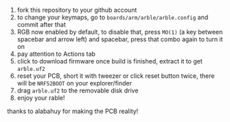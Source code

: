 1. fork this repository to your github account
2. to change your keymaps, go to `boards/arm/arble/arble.config` and commit after that
3. RGB now enabled by default, to disable that, press `MO(1)` (a key between spacebar and arrow left) and spacebar, press that combo again to turn it on
4. pay attention to Actions tab
5. click to download firmware once build is finished, extract it to get `arble.uf2`
6. reset your PCB, short it with tweezer or click reset button twice, there will be `NRF52BOOT` on your explorer/finder
7. drag `arble.uf2` to the removable disk drive
8. enjoy your rable!

thanks to alabahuy for making the PCB reality!

